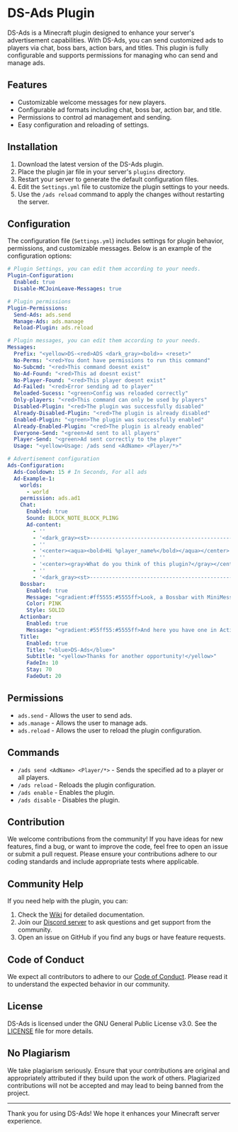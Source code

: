 # DS-Ads Plugin

DS-Ads is a Minecraft plugin designed to enhance your server's advertisement capabilities. With DS-Ads, you can send customized ads to players via chat, boss bars, action bars, and titles. This plugin is fully configurable and supports permissions for managing who can send and manage ads.

## Features

- Customizable welcome messages for new players.
- Configurable ad formats including chat, boss bar, action bar, and title.
- Permissions to control ad management and sending.
- Easy configuration and reloading of settings.

## Installation

1. Download the latest version of the DS-Ads plugin.
2. Place the plugin jar file in your server's `plugins` directory.
3. Restart your server to generate the default configuration files.
4. Edit the `Settings.yml` file to customize the plugin settings to your needs.
5. Use the `/ads reload` command to apply the changes without restarting the server.

## Configuration

The configuration file (`Settings.yml`) includes settings for plugin behavior, permissions, and customizable messages. Below is an example of the configuration options:

```yaml
# Plugin Settings, you can edit them according to your needs.
Plugin-Configuration:
  Enabled: true
  Disable-MCJoinLeave-Messages: true

# Plugin permissions
Plugin-Permissions:
  Send-Ads: ads.send
  Manage-Ads: ads.manage
  Reload-Plugin: ads.reload

# Plugin messages, you can edit them according to your needs.
Messages:
  Prefix: "<yellow>DS-<red>ADS <dark_gray><bold>» <reset>"
  No-Perms: "<red>You dont have permissions to run this command"
  No-Subcmd: "<red>This command doesnt exist"
  No-Ad-Found: "<red>This ad doesnt exist"
  No-Player-Found: "<red>This player doesnt exist"
  Ad-Failed: "<red>Error sending ad to player"
  Reloaded-Sucess: "<green>Config was reloaded correctly"
  Only-players: "<red>This command can only be used by players"
  Disabled-Plugin: "<red>The plugin was successfully disabled"
  Already-Disabled-Plugin: "<red>The plugin is already disabled"
  Enabled-Plugin: "<green>The plugin was successfully enabled"
  Already-Enabled-Plugin: "<red>The plugin is already enabled"
  Everyone-Send: "<green>Ad sent to all players"
  Player-Send: "<green>Ad sent correctly to the player"
  Usage: "<yellow>Usage: /ads send <AdName> <Player/*>"

# Advertisement configuration
Ads-Configuration:
  Ads-Cooldown: 15 # In Seconds, For all ads
  Ad-Example-1:
    worlds:
      - world
    permission: ads.ad1
    Chat:
      Enabled: true
      Sound: BLOCK_NOTE_BLOCK_PLING
      Ad-content:
        - ''
        - '<dark_gray><st>-----------------------------------------------------'
        - ''
        - '<center><aqua><bold>Hi %player_name%</bold></aqua></center>'
        - ''
        - '<center><gray>What do you think of this plugin?</gray></center>'
        - ''
        - '<dark_gray><st>-----------------------------------------------------'
    Bossbar:
      Enabled: true
      Message: "<gradient:#ff5555:#5555ff>Look, a Bossbar with MiniMessage</gradient>"
      Color: PINK
      Style: SOLID
    Actionbar:
      Enabled: true
      Message: "<gradient:#55ff55:#5555ff>And here you have one in ActionBar</gradient>"
    Title:
      Enabled: true
      Title: "<blue>DS-Ads</blue>"
      Subtitle: "<yellow>Thanks for another opportunity!</yellow>"
      FadeIn: 10
      Stay: 70
      FadeOut: 20
```

## Permissions

- `ads.send` - Allows the user to send ads.
- `ads.manage` - Allows the user to manage ads.
- `ads.reload` - Allows the user to reload the plugin configuration.

## Commands

- `/ads send <AdName> <Player/*>` - Sends the specified ad to a player or all players.
- `/ads reload` - Reloads the plugin configuration.
- `/ads enable` - Enables the plugin.
- `/ads disable` - Disables the plugin.

## Contribution

We welcome contributions from the community! If you have ideas for new features, find a bug, or want to improve the code, feel free to open an issue or submit a pull request. Please ensure your contributions adhere to our coding standards and include appropriate tests where applicable.

## Community Help

If you need help with the plugin, you can:

1. Check the [Wiki](https://wiki.dragonstudio.site) for detailed documentation.
2. Join our [Discord server](https://discord.dragonstudio.site) to ask questions and get support from the community.
3. Open an issue on GitHub if you find any bugs or have feature requests.

## Code of Conduct

We expect all contributors to adhere to our [Code of Conduct](CODE_OF_CONDUCT.md). Please read it to understand the expected behavior in our community.

## License

DS-Ads is licensed under the GNU General Public License v3.0. See the [LICENSE](LICENSE) file for more details.

## No Plagiarism

We take plagiarism seriously. Ensure that your contributions are original and appropriately attributed if they build upon the work of others. Plagiarized contributions will not be accepted and may lead to being banned from the project.

---

Thank you for using DS-Ads! We hope it enhances your Minecraft server experience.
